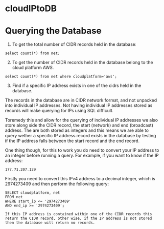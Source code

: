 # cloudIPtoDB


# Querying the Database

1. To get the total number of CIDR records held in the database:

```
select count(*) from net;
```

2. To get the number of CIDR records held in the database belong to the cloud platform AWS.

```
select count(*) from net where cloudplatform='aws';
```
3. Find if a specific IP address exists in one of the cidrs held in the database.

The records in the database are in CIDR network format, and not unpacked into individual IP addresses. Not having individual IP addresses stored as records will make querying for IPs using SQL difficult.

Toremedy this and allow for the querying of individual IP addresses we also store along side the CIDR record, the start (network) and end (broadcast) address. The are both stored as integers and this means we are able to query wether a specific IP address record exists in the database by testing if the IP address falls between the start record and the end record.

One thing though, for this to work you do need to convert your IP address to an integer before running a query. 
For example, if you want to know if the IP address:
```
177.71.207.129
```

Firstly you need to convert this IPv4 address to a decimal integer, which is 2974273409 and then perform the following query:

```
SELECT cloudplatform, net 
FROM net 
WHERE start_ip <= '2974273409'
AND end_ip >= '2974273409';

If this IP address is contained within one of the CIDR records this return the CIDR record, other wise, if the IP address is not stored then the database will return no records.
```
